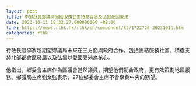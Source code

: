 ```yaml
---
layout: post
title: 李家超冀鄉議局團結服務並支持都會區及弘揚愛國愛港
date: 2023-10-11 18:33:27.000000000 +08:00
link: https://news.rthk.hk/rthk/ch/component/k2/1722726-20231011.htm
categories: rthk
---
```


行政長官李家超期望鄉議局未來在三方面與政府合作，包括團結服務社區、積極支持北部都會區發展以及弘揚以愛國愛港為核心。

他指出，鄉委會主席作為區議會當然議員，期望他們配合政府，更有效策劃地區服務。鄉議局主席劉業強表示，27位鄉委會主席不會辜負中央的期望。
